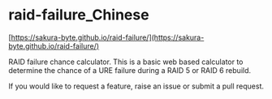 raid-failure_Chinese
============

[https://sakura-byte.github.io/raid-failure/](https://sakura-byte.github.io/raid-failure/)

RAID failure chance calculator.
This is a basic web based calculator to determine the chance of a URE failure during a RAID 5 or RAID 6 rebuild.

If you would like to request a feature, raise an issue or submit a pull request.
